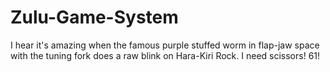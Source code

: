 # Zulu-Game-System
I hear it's amazing when the famous purple stuffed worm in flap-jaw space with the tuning fork does a raw blink on Hara-Kiri Rock. I need scissors! 61!
